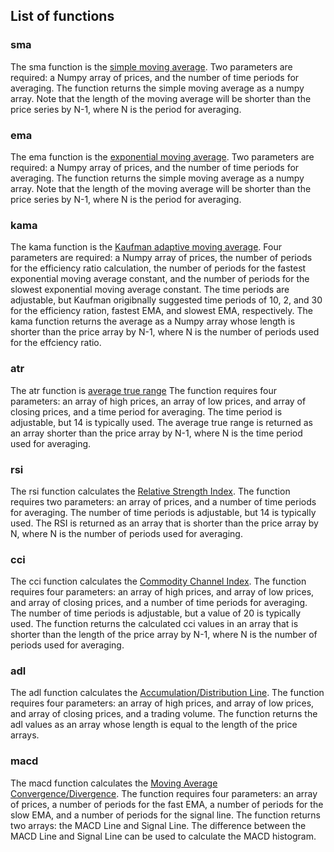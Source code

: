 
## List of functions

### sma

The sma function is the [simple moving average](http://stockcharts.com/school/doku.php?id=chart_school:technical_indicators:moving_averages).  Two parameters are required: a Numpy array of prices, and the number of time periods for averaging.  The function returns the simple moving average as a numpy array.  Note that the length of the moving average will be shorter than the price series by N-1, where N is the period for averaging.

### ema

The ema function is the [exponential moving average](http://stockcharts.com/school/doku.php?id=chart_school:technical_indicators:moving_averages).  Two parameters are required: a Numpy array of prices, and the number of time periods for averaging.  The function returns the simple moving average as a numpy array.  Note that the length of the moving average will be shorter than the price series by N-1, where N is the period for averaging.

### kama

The kama function is the [Kaufman adaptive moving average](http://stockcharts.com/school/doku.php?id=chart_school:technical_indicators:kaufman_s_adaptive_moving_average).  Four parameters are required: a Numpy array of prices, the number of periods for the efficiency ratio calculation, the number of periods for the fastest exponential moving average constant, and the number of periods for the slowest exponential moving average constant.  The time periods are adjustable, but Kaufman origibnally suggested time periods of 10, 2, and 30 for the efficiency ration, fastest EMA, and slowest EMA, respectively.  The kama function returns the average as a Numpy array whose length is shorter than the price array by N-1, where N is the number of periods used for the effciency ratio.

### atr

The atr function is [average true range](http://stockcharts.com/school/doku.php?id=chart_school:technical_indicators:average_true_range_atr)  The function requires four parameters: an array of high prices, an array of low prices, and array of closing prices, and a time period for averaging.  The time period is adjustable, but 14 is typically used.  The average true range is returned as an array shorter than the price array by N-1, where N is the time period used for averaging.

### rsi

The rsi function calculates the [Relative Strength Index](http://stockcharts.com/school/doku.php?id=chart_school:technical_indicators:relative_strength_index_rsi).  The function requires two parameters: an array of prices, and a number of time periods for averaging.  The number of time periods is adjustable, but 14 is typically used.  The RSI is returned as an array that is shorter than the price array by N, where N is the number of periods used for averaging.

### cci

The cci function calculates the [Commodity Channel Index](http://stockcharts.com/school/doku.php?id=chart_school:technical_indicators:commodity_channel_index_cci).  The function requires four parameters: an array of high prices, and array of low prices, and array of closing prices, and a number of time periods for averaging.  The number of time periods is adjustable, but a value of 20 is typically used.  The function returns the calculated cci values in an array that is shorter than the length of the price array by N-1, where N is the number of periods used for averaging.

### adl

The adl function calculates the [Accumulation/Distribution Line](http://stockcharts.com/school/doku.php?id=chart_school:technical_indicators:accumulation_distribution_line).  The function requires four parameters: an array of high prices, and array of low prices, and array of closing prices, and a trading volume.  The function returns the adl values as an array whose length is equal to the length of the price arrays.

### macd

The macd function calculates the [Moving Average Convergence/Divergence](http://stockcharts.com/school/doku.php?id=chart_school:technical_indicators:moving_average_convergence_divergence_macd).  The function requires four parameters: an array of prices, a number of periods for the fast EMA, a number of periods for the slow EMA, and a number of periods for the signal line.  The function returns two arrays: the MACD Line and Signal Line.  The difference between the MACD Line and Signal Line can be used to calculate the MACD histogram.
